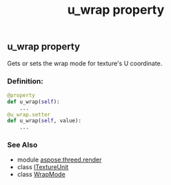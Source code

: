 ﻿---
title: u_wrap property
second_title: Aspose.3D for Python via .NET API References
description: 
type: docs
weight: 110
url: /python-net/aspose.threed.render/itextureunit/u_wrap/
is_root: false
---

## u_wrap property


Gets or sets the wrap mode for texture's U coordinate.
### Definition:
```python
@property
def u_wrap(self):
    ...
@u_wrap.setter
def u_wrap(self, value):
    ...
```

### See Also
* module [aspose.threed.render](../../)
* class [ITextureUnit](/3d/python-net/aspose.threed.render/itextureunit)
* class [WrapMode](/3d/python-net/aspose.threed.shading/wrapmode)
